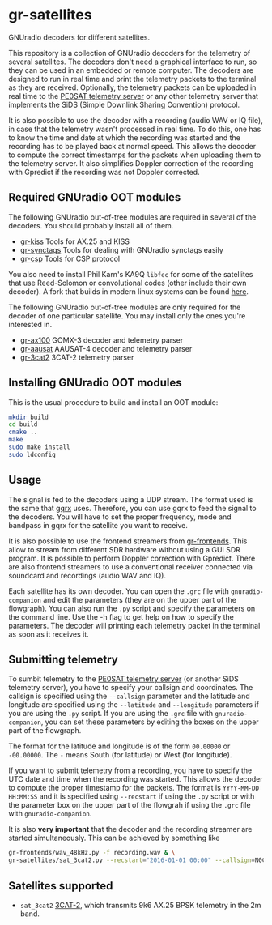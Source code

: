 # gr-satellites
GNUradio decoders for different satellites.

This repository is a collection of GNUradio decoders for the telemetry of
several satellites. The decoders don't need a graphical interface to run, so
they can be used in an embedded or remote computer. The decoders are designed to
run in real time and print the telemetry packets to the terminal as they are
received. Optionally, the telemetry packets can be uploaded in real time to the
[PE0SAT telemetry server](http://tlm.pe0sat.nl/) or any other telemetry server
that implements the SiDS (Simple Downlink Sharing Convention) protocol.

It is also possible to use the decoder with a recording (audio WAV or IQ file),
in case that the telemetry wasn't processed in real time. To do this, one has to
know the time and date at which the recording was started and the recording has
to be played back at normal speed. This allows the decoder to compute the
correct timestamps for the packets when uploading them to the telemetry
server. It also simplifies Doppler correction of the recording with Gpredict if
the recording was not Doppler corrected.

## Required GNUradio OOT modules

The following GNUradio out-of-tree modules are required in several of the
decoders. You should probably install all of them.

  * [gr-kiss](https://github.com/daniestevez/gr-kiss) Tools for AX.25 and KISS
  * [gr-synctags](https://github.com/daniestevez/gr-synctags) Tools for dealing
     with GNUradio synctags easily
  * [gr-csp](https://github.com/daniestevez/gr-csp) Tools for CSP protocol

You also need to install Phil Karn's KA9Q `libfec` for some of the satellites
that use Reed-Solomon or convolutional codes (other include their own
decoder). A fork that builds in modern linux systems can be found
[here](https://github.com/daniestevez/libfec).

The following GNUradio out-of-tree modules are only required for the decoder of
one particular satellite. You may install only the ones you're interested in.

  * [gr-ax100](https://github.com/daniestevez/gr-ax100) GOMX-3 decoder and
    telemetry parser
  * [gr-aausat](https://github.com/daniestevez/gr-aausat) AAUSAT-4 decoder and
    telemetry parser
  * [gr-3cat2](https://github.com/daniestevez/gr-3cat2) 3CAT-2 telemetry parser

## Installing GNUradio OOT modules

This is the usual procedure to build and install an OOT module:

```bash
mkdir build
cd build
cmake ..
make
sudo make install
sudo ldconfig
```

## Usage

The signal is fed to the decoders using a UDP stream. The format used is the
same that [gqrx](http://gqrx.dk/doc/streaming-audio-over-udp) uses. Therefore,
you can use gqrx to feed the signal to the decoders. You will have to set the
proper frequency, mode and bandpass in gqrx for the satellite you want to
receive.

It is also possible to use the frontend streamers from
[gr-frontends](https://github.com/daniestevez/gr-frontends). This allow to
stream from different SDR hardware without using a GUI SDR program. It is
possible to perform Doppler correction with Gpredict. There are also frontend
streamers to use a conventional receiver connected via soundcard and recordings
(audio WAV and IQ).

Each satellite has its own decoder. You can open the `.grc` file with
`gnuradio-companion` and edit the parameters (they are on the upper part of the
flowgraph). You can also run the `.py` script and specify the parameters on the
command line. Use the -h flag to get help on how to specify the parameters. The
decoder will printing each telemetry packet in the terminal as soon as it
receives it.

## Submitting telemetry

To sumbit telemetry to the [PE0SAT telemetry server](http://tlm.pe0sat.nl/) (or
another SiDS telemetry server), you have to specify your callsign and
coordinates. The callsign is specified using the `--callsign` parameter and the
latitude and longitude are specified using the `--latitude` and `--longitude`
parameters if you are using the `.py` script. If you are using the `.grc` file
with `gnuradio-companion`, you can set these parameters by editing the boxes on
the upper part of the flowgraph.

The format for the latitude and longitude is of the form `00.00000` or
`-00.00000`. The `-` means South (for latitude) or West (for longitude).

If you want to submit telemetry from a recording, you have to specify the UTC
date and time when the recording was started. This allows the decoder to compute
the proper timestamp for the packets. The format is `YYYY-MM-DD HH:MM:SS` and it
is specified using `--recstart` if using the `.py` script or with the parameter
box on the upper part of the flowgrah if using the `.grc` file with
`gnuradio-companion`.

It is also **very important** that the decoder and the recording streamer are
started simultaneously. This can be achieved by something like
```bash
gr-frontends/wav_48kHz.py -f recording.wav & \
gr-satellites/sat_3cat2.py --recstart="2016-01-01 00:00" --callsign=N0CALL --latitude=0.000 --longitude=0.000
```

## Satellites supported

* `sat_3cat2` 
  [3CAT-2](https://nanosatlab.upc.edu/en/missions-and-projects/3cat-2),
  which transmits 9k6 AX.25 BPSK telemetry in the 2m band.

